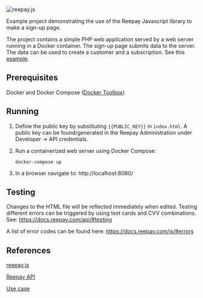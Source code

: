 ![reepay.js](https://docs.reepay.com/js/images/logo.png "reepay.js")

Example project demonstrating the use of the Reepay Javascript library to make a sign-up page.

The project contains a simple PHP web application served by a web server running in a Docker container. The sign-up page submits data to the server. The data can be used to create a customer and a subscription. See this [example](https://github.com/reepay/reepay-examples/wiki/Simple-subscription-handling#create-customer-and-subscription).

## Prerequisites

Docker and Docker Compose ([Docker Toolbox](https://www.docker.com/products/docker-toolbox))

## Running

1. Define the public key by substituting `{{PUBLIC_KEY}}` in `index.html`. A public key can be found/generated in the Reepay Administration under Developer -> API credentials.

2. Run a containerized web server using Docker Compose:

    `docker-compose up`

3. In a browser navigate to: http://localhost:8080/


## Testing

Changes to the HTML file will be reflected immediately when edited. Testing different errors can be triggered by using test cards and CVV combinations. See: https://docs.reepay.com/api/#testing

A list of error codes can be found here: https://docs.reepay.com/js/#errors

## References

[reepay.js](https://docs.reepay.com/js/)

[Reepay API](https://docs.reepay.com/api/)

[Use case](https://github.com/reepay/reepay-examples/wiki/Simple-subscription-handling)
